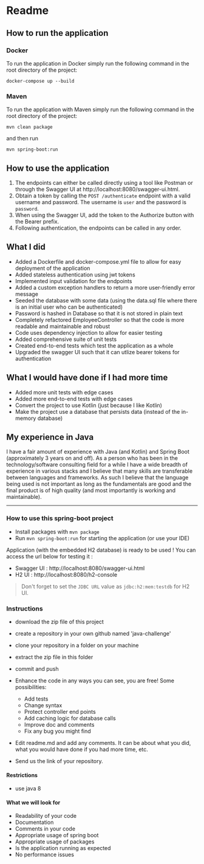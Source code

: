 # Readme

## How to run the application
### Docker
To run the application in Docker simply run the following command in the root directory of the project:
```
docker-compose up --build
```
### Maven
To run the application with Maven simply run the following command in the root directory of the project:
```
mvn clean package
```
and then run
```
mvn spring-boot:run
```
## How to use the application
1. The endpoints can either be called directly using a tool like Postman or through the Swagger UI at http://localhost:8080/swagger-ui.html.
2. Obtain a token by calling the `POST /authenticate` endpoint with a valid username and password. The username is `user` and the password is `password`.
3. When using the Swagger UI, add the token to the Authorize button with the Bearer prefix.
4. Following authentication, the endpoints can be called in any order.

## What I did
- Added a Dockerfile and docker-compose.yml file to allow for easy deployment of the application
- Added stateless authentication using jwt tokens
- Implemented input validation for the endpoints
- Added a custom exception handlers to return a more user-friendly error message
- Seeded the database with some data (using the data.sql file where there is an initial user who can be authenticated)
- Password is hashed in Database so that it is not stored in plain text
- Completely refactored EmployeeController so that the code is more readable and maintainable and robust
- Code uses dependency injection to allow for easier testing
- Added comprehensive suite of unit tests
- Created end-to-end tests which test the application as a whole
- Upgraded the swagger UI such that it can utlize bearer tokens for authentication

## What I would have done if I had more time
- Added more unit tests with edge cases
- Added more end-to-end tests with edge cases
- Convert the project to use Kotlin (just because I like Kotlin)
- Make the project use a database that persists data (instead of the in-memory database)

## My experience in Java

I have a fair amount of experience with Java (and Kotlin) and Spring Boot (approximately 3 years on and off).
As a person who has been in the technology/software consulting field for a while I have a wide breadth
of experience in various stacks and I believe that many skills are transferable between languages and frameworks.
As such I believe that the language being used is not important as long as the fundamentals are good and the
final product is of high quality (and most importantly is working and maintainable).

---------------------

### How to use this spring-boot project

- Install packages with `mvn package`
- Run `mvn spring-boot:run` for starting the application (or use your IDE)

Application (with the embedded H2 database) is ready to be used ! You can access the url below for testing it :

- Swagger UI : http://localhost:8080/swagger-ui.html
- H2 UI : http://localhost:8080/h2-console

> Don't forget to set the `JDBC URL` value as `jdbc:h2:mem:testdb` for H2 UI.



### Instructions

- download the zip file of this project
- create a repository in your own github named 'java-challenge'
- clone your repository in a folder on your machine
- extract the zip file in this folder
- commit and push

- Enhance the code in any ways you can see, you are free! Some possibilities:
  - Add tests
  - Change syntax
  - Protect controller end points
  - Add caching logic for database calls
  - Improve doc and comments
  - Fix any bug you might find
- Edit readme.md and add any comments. It can be about what you did, what you would have done if you had more time, etc.
- Send us the link of your repository.

#### Restrictions
- use java 8


#### What we will look for
- Readability of your code
- Documentation
- Comments in your code 
- Appropriate usage of spring boot
- Appropriate usage of packages
- Is the application running as expected
- No performance issues